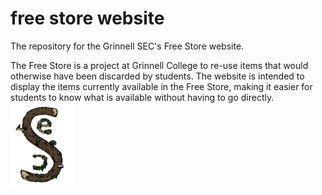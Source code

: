 # free store website

The repository for the Grinnell SEC's Free Store website.  

The Free Store is a project at Grinnell College to re-use items that would otherwise have been discarded by students. The website is intended to display the items currently available in the Free Store, making it easier for students to know what is available without having to go directly.  
<img src='/src/seclogo.png' width="100">
